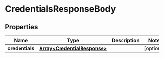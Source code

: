 # CredentialsResponseBody

## Properties
Name | Type | Description | Notes
------------ | ------------- | ------------- | -------------
**credentials** | [**Array&lt;CredentialResponse&gt;**](CredentialResponse.md) |  | [optional] 


